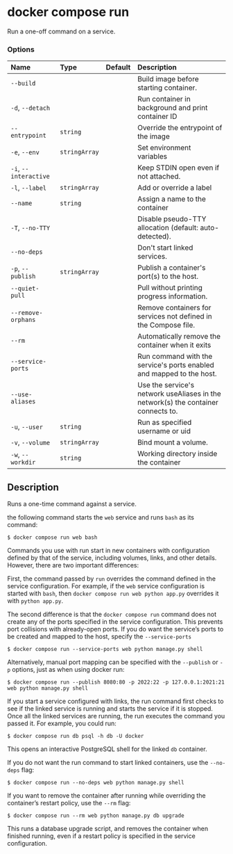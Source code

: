 # docker compose run

<!---MARKER_GEN_START-->
Run a one-off command on a service.

### Options

| Name                  | Type          | Default | Description                                                                       |
|:----------------------|:--------------|:--------|:----------------------------------------------------------------------------------|
| `--build`             |               |         | Build image before starting container.                                            |
| `-d`, `--detach`      |               |         | Run container in background and print container ID                                |
| `--entrypoint`        | `string`      |         | Override the entrypoint of the image                                              |
| `-e`, `--env`         | `stringArray` |         | Set environment variables                                                         |
| `-i`, `--interactive` |               |         | Keep STDIN open even if not attached.                                             |
| `-l`, `--label`       | `stringArray` |         | Add or override a label                                                           |
| `--name`              | `string`      |         | Assign a name to the container                                                    |
| `-T`, `--no-TTY`      |               |         | Disable pseudo-TTY allocation (default: auto-detected).                           |
| `--no-deps`           |               |         | Don't start linked services.                                                      |
| `-p`, `--publish`     | `stringArray` |         | Publish a container's port(s) to the host.                                        |
| `--quiet-pull`        |               |         | Pull without printing progress information.                                       |
| `--remove-orphans`    |               |         | Remove containers for services not defined in the Compose file.                   |
| `--rm`                |               |         | Automatically remove the container when it exits                                  |
| `--service-ports`     |               |         | Run command with the service's ports enabled and mapped to the host.              |
| `--use-aliases`       |               |         | Use the service's network useAliases in the network(s) the container connects to. |
| `-u`, `--user`        | `string`      |         | Run as specified username or uid                                                  |
| `-v`, `--volume`      | `stringArray` |         | Bind mount a volume.                                                              |
| `-w`, `--workdir`     | `string`      |         | Working directory inside the container                                            |


<!---MARKER_GEN_END-->

## Description

Runs a one-time command against a service.

the following command starts the `web` service and runs `bash` as its command:

```console
$ docker compose run web bash
```

Commands you use with run start in new containers with configuration defined by that of the service,
including volumes, links, and other details. However, there are two important differences:

First, the command passed by `run` overrides the command defined in the service configuration. For example, if the
`web` service configuration is started with `bash`, then `docker compose run web python app.py` overrides it with
`python app.py`.

The second difference is that the `docker compose run` command does not create any of the ports specified in the
service configuration. This prevents port collisions with already-open ports. If you do want the service’s ports
to be created and mapped to the host, specify the `--service-ports`

```console
$ docker compose run --service-ports web python manage.py shell
```

Alternatively, manual port mapping can be specified with the `--publish` or `-p` options, just as when using docker run:

```console
$ docker compose run --publish 8080:80 -p 2022:22 -p 127.0.0.1:2021:21 web python manage.py shell
```

If you start a service configured with links, the run command first checks to see if the linked service is running
and starts the service if it is stopped. Once all the linked services are running, the run executes the command you
passed it. For example, you could run:

```console
$ docker compose run db psql -h db -U docker
```

This opens an interactive PostgreSQL shell for the linked `db` container.

If you do not want the run command to start linked containers, use the `--no-deps` flag:

```console
$ docker compose run --no-deps web python manage.py shell
```

If you want to remove the container after running while overriding the container’s restart policy, use the `--rm` flag:

```console
$ docker compose run --rm web python manage.py db upgrade
```

This runs a database upgrade script, and removes the container when finished running, even if a restart policy is
specified in the service configuration.
